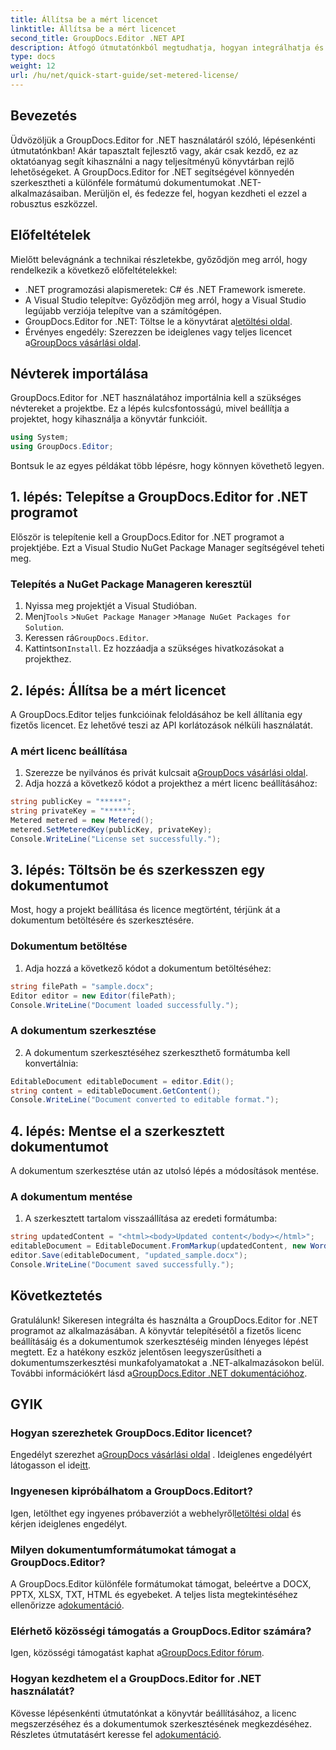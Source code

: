 ```yaml
---
title: Állítsa be a mért licencet
linktitle: Állítsa be a mért licencet
second_title: GroupDocs.Editor .NET API
description: Átfogó útmutatónkból megtudhatja, hogyan integrálhatja és használhatja a GroupDocs.Editor for .NET programot. Oldja fel a hatékony dokumentumszerkesztési funkciókat .NET-alkalmazásaiban.
type: docs
weight: 12
url: /hu/net/quick-start-guide/set-metered-license/
---
```

## Bevezetés
Üdvözöljük a GroupDocs.Editor for .NET használatáról szóló, lépésenkénti útmutatónkban! Akár tapasztalt fejlesztő vagy, akár csak kezdő, ez az oktatóanyag segít kihasználni a nagy teljesítményű könyvtárban rejlő lehetőségeket. A GroupDocs.Editor for .NET segítségével könnyedén szerkesztheti a különféle formátumú dokumentumokat .NET-alkalmazásaiban. Merüljön el, és fedezze fel, hogyan kezdheti el ezzel a robusztus eszközzel.
## Előfeltételek
Mielőtt belevágnánk a technikai részletekbe, győződjön meg arról, hogy rendelkezik a következő előfeltételekkel:
- .NET programozási alapismeretek: C# és .NET Framework ismerete.
- A Visual Studio telepítve: Győződjön meg arról, hogy a Visual Studio legújabb verziója telepítve van a számítógépen.
-  GroupDocs.Editor for .NET: Töltse le a könyvtárat a[letöltési oldal](https://releases.groupdocs.com/editor/net/).
-  Érvényes engedély: Szerezzen be ideiglenes vagy teljes licencet a[GroupDocs vásárlási oldal](https://purchase.groupdocs.com/temporary-license/).
## Névterek importálása
GroupDocs.Editor for .NET használatához importálnia kell a szükséges névtereket a projektbe. Ez a lépés kulcsfontosságú, mivel beállítja a projektet, hogy kihasználja a könyvtár funkcióit.
```csharp
using System;
using GroupDocs.Editor;
```
Bontsuk le az egyes példákat több lépésre, hogy könnyen követhető legyen.
## 1. lépés: Telepítse a GroupDocs.Editor for .NET programot
Először is telepítenie kell a GroupDocs.Editor for .NET programot a projektjébe. Ezt a Visual Studio NuGet Package Manager segítségével teheti meg.
### Telepítés a NuGet Package Manageren keresztül
1. Nyissa meg projektjét a Visual Studióban.
2.  Menj`Tools` >`NuGet Package Manager` >`Manage NuGet Packages for Solution`.
3.  Keressen rá`GroupDocs.Editor`.
4.  Kattintson`Install`.
Ez hozzáadja a szükséges hivatkozásokat a projekthez.
## 2. lépés: Állítsa be a mért licencet
A GroupDocs.Editor teljes funkcióinak feloldásához be kell állítania egy fizetős licencet. Ez lehetővé teszi az API korlátozások nélküli használatát.
### A mért licenc beállítása
1.  Szerezze be nyilvános és privát kulcsait a[GroupDocs vásárlási oldal](https://purchase.groupdocs.com/temporary-license/).
2. Adja hozzá a következő kódot a projekthez a mért licenc beállításához:
```csharp
string publicKey = "*****";
string privateKey = "*****";
Metered metered = new Metered();
metered.SetMeteredKey(publicKey, privateKey);
Console.WriteLine("License set successfully.");
```
## 3. lépés: Töltsön be és szerkesszen egy dokumentumot
Most, hogy a projekt beállítása és licence megtörtént, térjünk át a dokumentum betöltésére és szerkesztésére.
### Dokumentum betöltése
1. Adja hozzá a következő kódot a dokumentum betöltéséhez:
```csharp
string filePath = "sample.docx";
Editor editor = new Editor(filePath);
Console.WriteLine("Document loaded successfully.");
```
### A dokumentum szerkesztése
2. A dokumentum szerkesztéséhez szerkeszthető formátumba kell konvertálnia:
```csharp
EditableDocument editableDocument = editor.Edit();
string content = editableDocument.GetContent();
Console.WriteLine("Document converted to editable format.");
```
## 4. lépés: Mentse el a szerkesztett dokumentumot
A dokumentum szerkesztése után az utolsó lépés a módosítások mentése.
### A dokumentum mentése
1. A szerkesztett tartalom visszaállítása az eredeti formátumba:
```csharp
string updatedContent = "<html><body>Updated content</body></html>";
editableDocument = EditableDocument.FromMarkup(updatedContent, new WordProcessingSaveOptions());
editor.Save(editableDocument, "updated_sample.docx");
Console.WriteLine("Document saved successfully.");
```
## Következtetés
 Gratulálunk! Sikeresen integrálta és használta a GroupDocs.Editor for .NET programot az alkalmazásában. A könyvtár telepítésétől a fizetős licenc beállításáig és a dokumentumok szerkesztéséig minden lényeges lépést megtett. Ez a hatékony eszköz jelentősen leegyszerűsítheti a dokumentumszerkesztési munkafolyamatokat a .NET-alkalmazásokon belül. További információkért lásd a[GroupDocs.Editor .NET dokumentációhoz](https://reference.groupdocs.com/editor/net/).
## GYIK
### Hogyan szerezhetek GroupDocs.Editor licencet?
 Engedélyt szerezhet a[GroupDocs vásárlási oldal](https://purchase.groupdocs.com/buy) . Ideiglenes engedélyért látogasson el ide[itt](https://purchase.groupdocs.com/temporary-license/).
### Ingyenesen kipróbálhatom a GroupDocs.Editort?
 Igen, letölthet egy ingyenes próbaverziót a webhelyről[letöltési oldal](https://releases.groupdocs.com/) és kérjen ideiglenes engedélyt.
### Milyen dokumentumformátumokat támogat a GroupDocs.Editor?
 A GroupDocs.Editor különféle formátumokat támogat, beleértve a DOCX, PPTX, XLSX, TXT, HTML és egyebeket. A teljes lista megtekintéséhez ellenőrizze a[dokumentáció](https://reference.groupdocs.com/editor/net/).
### Elérhető közösségi támogatás a GroupDocs.Editor számára?
 Igen, közösségi támogatást kaphat a[GroupDocs.Editor fórum](https://forum.groupdocs.com/c/editor/20).
### Hogyan kezdhetem el a GroupDocs.Editor for .NET használatát?
 Kövesse lépésenkénti útmutatónkat a könyvtár beállításához, a licenc megszerzéséhez és a dokumentumok szerkesztésének megkezdéséhez. Részletes útmutatásért keresse fel a[dokumentáció](https://reference.groupdocs.com/editor/net/).